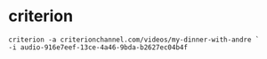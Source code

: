 # criterion

~~~
criterion -a criterionchannel.com/videos/my-dinner-with-andre `
-i audio-916e7eef-13ce-4a46-9bda-b2627ec04b4f
~~~
